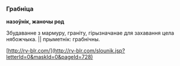 ### Грабніца
**назоўнік, жаночы род**

Збудаванне з мармуру, граніту, гірызначанае для захавання цела нябожчыка. || прыметнік: грабнічны.

<a rel="author">[http://rv-blr.com/](http://rv-blr.com/slounik.jsp?letterId=0&maskId=0&pageId=728)</a>

